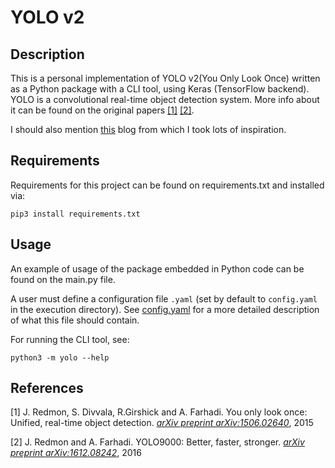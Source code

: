# YOLO v2
## Description

This is a personal implementation of YOLO v2(You Only Look Once) written as a Python package with a CLI tool, using Keras (TensorFlow backend). YOLO is a convolutional real-time object detection system. More info about it can be found on the original papers [[1]](#1) [[2]](#2).

I should also mention [this](https://https://www.maskaravivek.com/post/yolov2/) blog from which I took lots of inspiration. 

## Requirements
Requirements for this project can be found on requirements.txt and installed via:

```
pip3 install requirements.txt
```

## Usage
An example of usage of the package embedded in Python code can be found on the main.py file.

A user must define a configuration file `.yaml` (set by default to `config.yaml` in the execution directory). See [config.yaml](config.yaml) for a more detailed description of what this file should contain.

For running the CLI tool, see:

```
python3 -m yolo --help
```
## References
<a id="1">[1]</a> 
J. Redmon, S. Divvala, R.Girshick and A. Farhadi. You only look once: Unified, real-time object detection. [*arXiv preprint arXiv:1506.02640*](https://arxiv.org/abs/1506.02640), 2015

<a id="2">[2]</a> 
J. Redmon and A. Farhadi. YOLO9000: Better, faster, stronger. [*arXiv preprint arXiv:1612.08242*](https://arxiv.org/abs/1612.08242), 2016